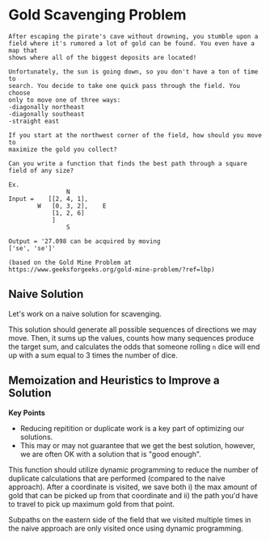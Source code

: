 # Gold Scavenging Problem
```
After escaping the pirate's cave without drowning, you stumble upon a
field where it's rumored a lot of gold can be found. You even have a map that
shows where all of the biggest deposits are located!

Unfortunately, the sun is going down, so you don't have a ton of time to 
search. You decide to take one quick pass through the field. You choose 
only to move one of three ways:
-diagonally northeast
-diagonally southeast
-straight east

If you start at the northwest corner of the field, how should you move to 
maximize the gold you collect?

Can you write a function that finds the best path through a square  
field of any size?

Ex. 
                N
Input =    [[2, 4, 1],
        W   [0, 3, 2],    E
            [1, 2, 6] 
            ]
                S

Output = '27.098 can be acquired by moving
['se', 'se']'  

(based on the Gold Mine Problem at 
https://www.geeksforgeeks.org/gold-mine-problem/?ref=lbp)
```

## Naive Solution
Let's work on a naive solution for scavenging.

This solution should generate all possible sequences of directions we may move. Then, it sums up the values, counts how many sequences produce the     target sum, and calculates the odds that someone rolling `n` dice will end up with a sum equal to 3 times the number of dice.



##  Memoization and Heuristics to Improve a Solution

**Key Points**
- Reducing repitition or duplicate work is a key part of optimizing our solutions.
- This may or may not guarantee that we get the best solution, however, we are often OK with a solution that is "good enough".

This function should utilize dynamic programming to reduce the number of duplicate calculations that are performed (compared to the naive approach). After a coordinate is visited, we save both i) the max   amount of gold that can be picked up from that coordinate and ii) the path you'd have to travel to pick up maximum gold from that point.

Subpaths on the eastern side of the field that we visited multiple times in the naive approach are only visited once using dynamic programming.

